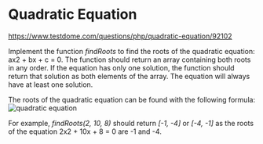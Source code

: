 # Quadratic Equation

https://www.testdome.com/questions/php/quadratic-equation/92102

Implement the function _findRoots_ to find the roots of the quadratic equation: ax2 + bx + c = 0. The function should return an array containing both roots in any order. If the equation has only one solution, the function should return that solution as both elements of the array. The equation will always have at least one solution.

The roots of the quadratic equation can be found with the following formula: ![quadratic equation](https://www.testdome.com/resources/media/5a64d421-4412-401e-81e7-95560ad2daa4/Quadratic.png)

For example, _findRoots(2, 10, 8)_ should return _[-1, -4]_ or _[-4, -1]_ as the roots of the equation 2x2 + 10x + 8 = 0 are -1 and -4.
